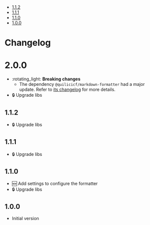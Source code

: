 <!-- Formatted by https://github.com/quilicicf/markdown-formatter -->

<!-- TOC START -->

* [1.1.2](#112)
* [1.1.1](#111)
* [1.1.0](#110)
* [1.0.0](#100)

<!-- TOC END -->

# Changelog

# 2.0.0

* :rotating\_light: __Breaking changes__
  * The dependency `@quilicicf/markdown-formatter` had a major update. Refer to [its changelog](https://github.com/quilicicf/markdown-formatter/blob/master/CHANGELOG.md#500) for more details.
* :lock: Upgrade libs

## 1.1.2

* :lock: Upgrade libs

## 1.1.1

* :lock: Upgrade libs

## 1.1.0

* :new: Add settings to configure the formatter
* :lock: Upgrade libs

## 1.0.0

* Initial version
